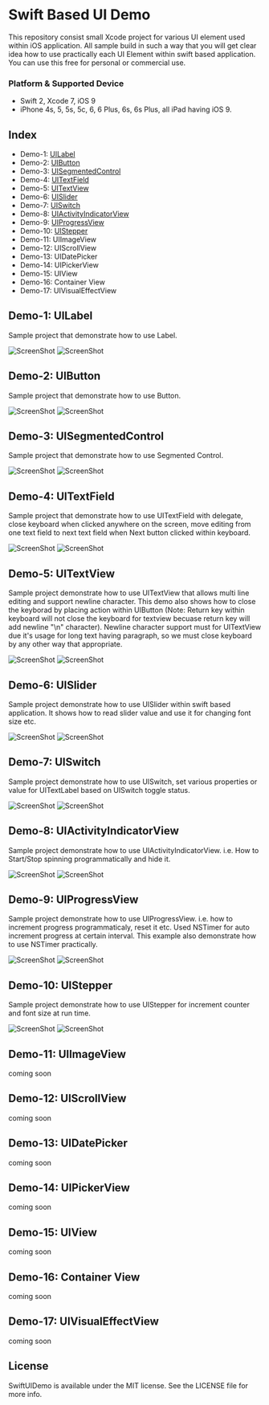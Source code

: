 # Swift Based UI Demo
This repository consist small Xcode project for various UI element used within iOS application. All sample build in such a way that you will get clear idea how to use practically each UI Element within swift based application. You can use this free for personal or commercial use.

### Platform & Supported Device
+ Swift 2, Xcode 7, iOS 9
+ iPhone 4s, 5, 5s, 5c, 6, 6 Plus, 6s, 6s Plus, all iPad having iOS 9.

## Index
+ Demo-1: [UILabel](#demo-1-uilabel)
+ Demo-2: [UIButton](#demo-2-uibutton)
+ Demo-3: [UISegmentedControl](#demo-3-uisegmentedcontrol)
+ Demo-4: [UITextField](#demo-4-uitextfield)
+ Demo-5: [UITextView](#demo-5-uitextview)
+ Demo-6: [UISlider](#demo-6-uislider)
+ Demo-7: [UISwitch](#demo-7-uiswitch)
+ Demo-8: [UIActivityIndicatorView](#demo-8-uiactivityindicatorview)
+ Demo-9: [UIProgressView](#demo-9-uiprogressview)
+ Demo-10: [UIStepper](#demo-10-uistepper)
+ Demo-11: UIImageView
+ Demo-12: UIScrollView
+ Demo-13: UIDatePicker
+ Demo-14: UIPickerView
+ Demo-15: UIView
+ Demo-16: Container View
+ Demo-17: UIVisualEffectView


## Demo-1: UILabel
Sample project that demonstrate how to use Label.

![ScreenShot](../master/Screenshots/demo1-1t.png)
![ScreenShot](../master/Screenshots/demo1-2t.png)

## Demo-2: UIButton
Sample project that demonstrate how to use Button.

![ScreenShot](../master/Screenshots/demo2-1t.png)
![ScreenShot](../master/Screenshots/demo2-2t.png)

## Demo-3: UISegmentedControl
Sample project that demonstrate how to use Segmented Control.

![ScreenShot](../master/Screenshots/demo3-1t.png)
![ScreenShot](../master/Screenshots/demo3-2t.png)

## Demo-4: UITextField
Sample project that demonstrate how to use UITextField with delegate, close keyboard when clicked anywhere on the screen, move editing from one text field to next text field when Next button clicked within keyboard.

![ScreenShot](../master/Screenshots/demo4-1t.png)
![ScreenShot](../master/Screenshots/demo4-2t.png)

## Demo-5: UITextView
Sample project demonstrate how to use UITextView that allows multi line editing and support newline character. This demo also shows how to close the keyborad by placing action within UIButton (Note: Return key within keyboard will not close the keyboard for textview becuase return key will add newline "\n" character). Newline character support must for UITextView due it's usage for long text having paragraph, so we must close keyboard by any other way that appropriate.

![ScreenShot](../master/Screenshots/demo5-1t.png)
![ScreenShot](../master/Screenshots/demo5-2t.png)

## Demo-6: UISlider
Sample project demonstrate how to use UISlider within swift based application. It shows how to read slider value and use it for changing font size etc.

![ScreenShot](../master/Screenshots/demo6-1t.png)
![ScreenShot](../master/Screenshots/demo6-2t.png)

## Demo-7: UISwitch
Sample project demonstrate how to use UISwitch, set various properties or value for UITextLabel based on UISwitch toggle status.

![ScreenShot](../master/Screenshots/demo7-1t.png)
![ScreenShot](../master/Screenshots/demo7-2t.png)

## Demo-8: UIActivityIndicatorView
Sample project demonstrate how to use UIActivityIndicatorView. i.e. How to Start/Stop spinning programmatically and hide it.

![ScreenShot](../master/Screenshots/demo8-1t.png)
![ScreenShot](../master/Screenshots/demo8-2t.png)

## Demo-9: UIProgressView
Sample project demonstrate how to use UIProgressView. i.e. how to increment progress programmaticaly, reset it etc. Used NSTimer for auto increment progress at certain interval. This example also demonstrate how to use NSTimer practically.

![ScreenShot](../master/Screenshots/demo9-1t.png)
![ScreenShot](../master/Screenshots/demo9-2t.png)

## Demo-10: UIStepper
Sample project demonstrate how to use UIStepper for increment counter and font size at run time. 

![ScreenShot](../master/Screenshots/demo10-1t.png)
![ScreenShot](../master/Screenshots/demo10-2t.png)

## Demo-11: UIImageView
coming soon

## Demo-12: UIScrollView
coming soon

## Demo-13: UIDatePicker
coming soon

## Demo-14: UIPickerView
coming soon

## Demo-15: UIView
coming soon

## Demo-16: Container View
coming soon

## Demo-17: UIVisualEffectView
coming soon

## License
SwiftUIDemo is available under the MIT license. See the LICENSE file for more info.

